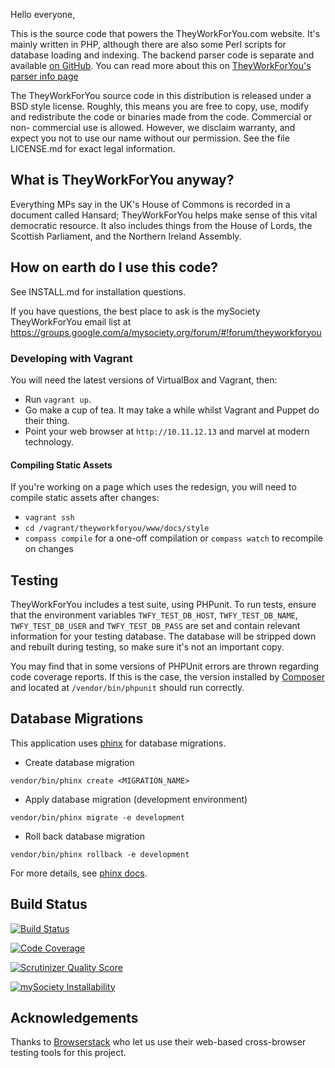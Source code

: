 Hello everyone,

This is the source code that powers the TheyWorkForYou.com website. It's
mainly written in PHP, although there are also some Perl scripts for database
loading and indexing. The backend parser code is separate and available
[on GitHub](https://github.com/mysociety/parlparse). You can read more about this
on [TheyWorkForYou's parser info page](http://parser.theyworkforyou.com/parser.html)

The TheyWorkForYou source code in this distribution is released under a BSD
style license. Roughly, this means you are free to copy, use, modify and
redistribute the code or binaries made from the code. Commercial or non-
commercial use is allowed. However, we disclaim warranty, and expect you not to
use our name without our permission. See the file LICENSE.md for exact legal
information.

## What is TheyWorkForYou anyway?

Everything MPs say in the UK's House of Commons is recorded in a document
called Hansard; TheyWorkForYou helps make sense of this vital democratic
resource. It also includes things from the House of Lords, the Scottish
Parliament, and the Northern Ireland Assembly.

## How on earth do I use this code?

See INSTALL.md for installation questions.

If you have questions, the best place to ask is the mySociety TheyWorkForYou
email list at
https://groups.google.com/a/mysociety.org/forum/#!forum/theyworkforyou

### Developing with Vagrant

You will need the latest versions of VirtualBox and Vagrant, then:

* Run `vagrant up`.
* Go make a cup of tea. It may take a while whilst Vagrant and Puppet do their thing.
* Point your web browser at `http://10.11.12.13` and marvel at modern technology.

#### Compiling Static Assets

If you're working on a page which uses the redesign, you will need to compile
static assets after changes:

* `vagrant ssh`
* `cd /vagrant/theyworkforyou/www/docs/style`
* `compass compile` for a one-off compilation or `compass watch` to recompile on changes

## Testing

TheyWorkForYou includes a test suite, using PHPunit. To run tests, ensure that
the environment variables `TWFY_TEST_DB_HOST`, `TWFY_TEST_DB_NAME`,
`TWFY_TEST_DB_USER` and `TWFY_TEST_DB_PASS` are set and contain relevant
information for your testing database. The database will be stripped down and
rebuilt during testing, so make sure it's not an important copy.

You may find that in some versions of PHPUnit errors are thrown regarding code
coverage reports. If this is the case, the version installed by [Composer](http://getcomposer.org/)
and located at `/vendor/bin/phpunit` should run correctly.

## Database Migrations

This application uses [phinx](https://phinx.org) for database migrations.

- Create database migration
```
vendor/bin/phinx create <MIGRATION_NAME> 
```

- Apply database migration (development environment)
```
vendor/bin/phinx migrate -e development
```

- Roll back database migration
```
vendor/bin/phinx rollback -e development
```

For more details, see [phinx docs](https://book.cakephp.org/3.0/en/phinx/commands.html).

## Build Status

[![Build Status](https://img.shields.io/travis/mysociety/theyworkforyou.svg)](https://travis-ci.org/mysociety/theyworkforyou)

[![Code Coverage](https://img.shields.io/scrutinizer/coverage/g/mysociety/theyworkforyou.svg)](https://scrutinizer-ci.com/g/mysociety/theyworkforyou/)

[![Scrutinizer Quality Score](https://img.shields.io/scrutinizer/g/mysociety/theyworkforyou.svg)](https://scrutinizer-ci.com/g/mysociety/theyworkforyou/)

[![mySociety Installability](http://img.shields.io/badge/installability-bronze-8c7853.svg)](http://mysociety.github.io/installation-standards.html)

## Acknowledgements

Thanks to [Browserstack](https://www.browserstack.com/) who let us use their
web-based cross-browser testing tools for this project.

